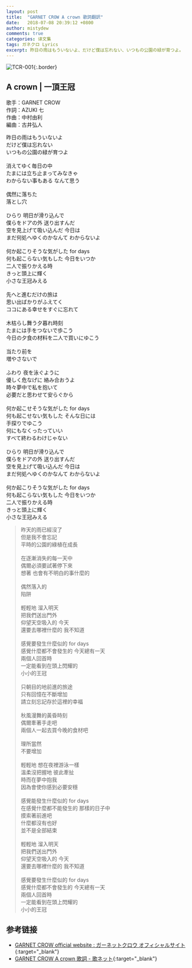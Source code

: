 ```yaml
---
layout: post
title:  "GARNET CROW A crown 歌詞翻訳"
date:   2018-07-08 20:39:12 +0800
author: mistydew
comments: true
categories: 译文集
tags: ガネクロ Lyrics
excerpt: 昨日の雨はもういないよ、だけど僕は忘れない、いつもの公園の緑が育つよ。
---
```

![TCR-001](https://crowsub.github.io/assets/images/discography/album/TCR-001.jpg){:.border}

## A crown | 一頂王冠

歌手：GARNET CROW<br>
作詞：AZUKI 七<br>
作曲：中村由利<br>
編曲：古井弘人

<div class="lyric-original">
<p>
昨日の雨はもういないよ<br>
だけど僕は忘れない<br>
いつもの公園の緑が育つよ<br>
<br>
消えてゆく毎日の中<br>
たまには立ち止まってみなきゃ<br>
わからない事もある なんて思う<br>
<br>
偶然に落ちた<br>
落とし穴<br>
<br>
ひらり 明日が滑り込んで<br>
僕らをドアの外 送り出すんだ<br>
空を見上げて吸い込んだ 今日は<br>
まだ何処へゆくのかなんて わからないよ<br>
<br>
何か起こりそうな気がした for days<br>
何も起こらない気もした 今日をいつか<br>
二人で振りかえる時<br>
きっと頭上に輝く<br>
小さな王冠みえる<br>
<br>
先へと進むだけの旅は<br>
思い出ばかりがふえてく<br>
ココにある幸せをすぐに忘れて<br>
<br>
木枯らし舞う夕暮れ時刻<br>
たまには手をつないで歩こう<br>
今日の夕食の材料を二人で買いにゆこう<br>
<br>
当たり前を<br>
増やさないで<br>
<br>
ふわり 夜を泳ぐように<br>
優しく危なげに 絡み合おうよ<br>
時々夢中で私を抱いて<br>
必要だと思わせて安らぐから<br>
<br>
何か起こせそうな気がした for days<br>
何も起こせない気もした そんな日には<br>
手探りでゆこう<br>
何にもなくったっていい<br>
すべて終わるわけじゃない<br>
<br>
ひらり 明日が滑り込んで<br>
僕らをドアの外 送り出すんだ<br>
空を見上げて吸い込んだ 今日は<br>
まだ何処へゆくのかなんて わからないよ<br>
<br>
何か起こりそうな気がした for days<br>
何も起こらない気もした 今日をいつか<br>
二人で振りかえる時<br>
きっと頭上に輝く<br>
小さな王冠みえる
</p>
</div>

<div class="lyric-translation">
<blockquote>
昨天的雨已經沒了<br>
但是我不會忘記<br>
平時的公園的綠植在成長<br>
<br>
在逐漸消失的每一天中<br>
偶爾必須要試著停下來<br>
想著 也會有不明白的事什麼的<br>
<br>
偶然落入的<br>
陷阱<br>
<br>
輕輕地 溜入明天<br>
把我們送出門外<br>
仰望天空吸入的 今天<br>
還要去哪裡什麼的 我不知道<br>
<br>
感覺要發生什麼似的 for days<br>
感覺什麼都不會發生的 今天總有一天<br>
兩個人回首時<br>
一定能看到在頭上閃耀的<br>
小小的王冠<br>
<br>
只朝目的地前進的旅途<br>
只有回憶在不斷增加<br>
請立刻忘記存於這裡的幸福<br>
<br>
秋風漫舞的黃昏時刻<br>
偶爾牽著手走吧<br>
兩個人一起去買今晚的食材吧<br>
<br>
理所當然<br>
不要增加<br>
<br>
輕輕地 想在夜裡游泳一樣<br>
溫柔沒把握地 彼此牽扯<br>
時而在夢中抱我<br>
因為會使你感到必要安穩<br>
<br>
感覺能發生什麼似的 for days<br>
在感覺什麼都不能發生的 那樣的日子中<br>
摸索著前進吧<br>
什麼都沒有也好<br>
並不是全部結束<br>
<br>
輕輕地 溜入明天<br>
把我們送出門外<br>
仰望天空吸入的 今天<br>
還要去哪裡什麼的 我不知道<br>
<br>
感覺要發生什麼似的 for days<br>
感覺什麼都不會發生的 今天總有一天<br>
兩個人回首時<br>
一定能看到在頭上閃耀的<br>
小小的王冠
</blockquote>
</div>

## 参考链接

* [GARNET CROW official website : ガーネットクロウ オフィシャルサイト](http://www.garnetcrow.com){:target="_blank"}
* [GARNET CROW A crown 歌詞 - 歌ネット](https://www.uta-net.com/song/20134){:target="_blank"}
